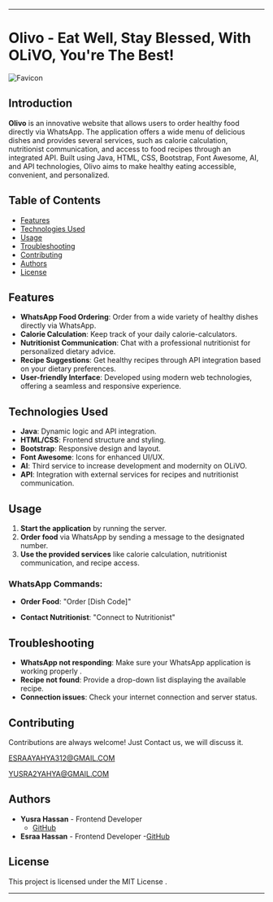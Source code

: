 

---

# Olivo - Eat Well, Stay Blessed, With OLiVO, You're The Best!


  ![Favicon](https://github.com/user-attachments/assets/6e38e87a-1c60-4e01-a8bc-4dd85b53493a)



## Introduction
**Olivo** is an innovative website that allows users to order healthy food directly via WhatsApp. The application offers a wide menu of delicious dishes and provides several services, such as calorie calculation, nutritionist communication, and access to food recipes through an integrated API. Built using Java, HTML, CSS, Bootstrap, Font Awesome, AI, and API technologies, Olivo aims to make healthy eating accessible, convenient, and personalized.

## Table of Contents
- [Features](#features)
- [Technologies Used](#technologies-used)
- [Usage](#usage)
- [Troubleshooting](#troubleshooting)
- [Contributing](#Contributing)
- [Authors](#Authors)
- [License](#license)

## Features
- **WhatsApp Food Ordering**: Order from a wide variety of healthy dishes directly via WhatsApp.
- **Calorie Calculation**: Keep track of your daily calorie-calculators.
- **Nutritionist Communication**: Chat with a professional nutritionist for personalized dietary advice.
- **Recipe Suggestions**: Get healthy recipes through API integration based on your dietary preferences.
- **User-friendly Interface**: Developed using modern web technologies, offering a seamless and responsive experience.

## Technologies Used
- **Java**: Dynamic logic and API integration.
- **HTML/CSS**: Frontend structure and styling.
- **Bootstrap**: Responsive design and layout.
- **Font Awesome**: Icons for enhanced UI/UX.
- **AI**: Third service to increase development and modernity on OLiVO.
- **API**: Integration with external services for recipes and nutritionist communication.


## Usage
1. **Start the application** by running the server.
2. **Order food** via WhatsApp by sending a message to the designated number.
3. **Use the provided services** like calorie calculation, nutritionist communication, and recipe access.

### WhatsApp Commands:
- **Order Food**: "Order [Dish Code]"

- **Contact Nutritionist**: "Connect to Nutritionist"



 

## Troubleshooting
- **WhatsApp not responding**: Make sure your WhatsApp application is working properly .
- **Recipe not found**: Provide a drop-down list displaying the available recipe.
- **Connection issues**: Check your internet connection and server status.


## Contributing

Contributions are always welcome! Just Contact us, we will discuss it.

 ESRAAYAHYA312@GMAIL.COM 

 YUSRA2YAHYA@GMAIL.COM


## Authors
- **Yusra Hassan** - Frontend Developer
   - [GitHub](https://github.com/yusrA312)
- **Esraa Hassan** - Frontend Developer
  -[GitHub](https://github.com/esrAA312)


## License
This project is licensed under the MIT License .

---
